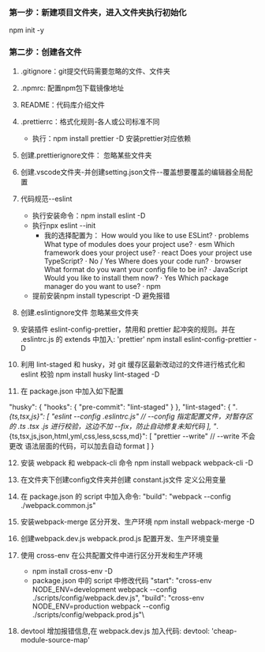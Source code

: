 ### 第一步：新建项目文件夹，进入文件夹执行初始化
npm init -y

### 第二步：创建各文件
1. .gitignore：git提交代码需要忽略的文件、文件夹

2. .npmrc: 配置npm包下载镜像地址

3. README：代码库介绍文件

4. .prettierrc：格式化规则-各人或公司标准不同
    - 执行：npm install prettier -D  安装prettier对应依赖

5. 创建.prettierignore文件： 忽略某些文件夹

6. 创建.vscode文件夹-并创建setting.json文件--覆盖想要覆盖的编辑器全局配置

7. 代码规范--eslint
    - 执行安装命令：npm install eslint -D
    - 执行npx eslint --init
        - 我的选择配置为：
            How would you like to use ESLint? · problems
            What type of modules does your project use? · esm
            Which framework does your project use? · react
            Does your project use TypeScript? · No / Yes
            Where does your code run? · browser
            What format do you want your config file to be in? · JavaScript
            Would you like to install them now? · Yes
            Which package manager do you want to use? · npm
    - 提前安装npm install typescript -D  避免报错

8. 创建.eslintignore文件 忽略某些文件夹

9. 安装插件 eslint-config-prettier，禁用和 prettier 起冲突的规则。并在 .eslintrc.js 的 extends 中加入:  'prettier'
    npm install eslint-config-prettier -D

10. 利用 lint-staged 和 husky，对 git 缓存区最新改动过的文件进行格式化和 eslint 校验
    npm install husky lint-staged -D

11. 在 package.json 中加入如下配置

  "husky": {
   "hooks": {
     "pre-commit": "lint-staged"
   }
 },
 "lint-staged": {
   "*.{ts,tsx,js}": [
     "eslint --config .eslintrc.js" // --config 指定配置文件，对暂存区的 .ts .tsx .js 进行校验，这边不加 --fix，防止自动修复未知代码
   ],
   "*.{ts,tsx,js,json,html,yml,css,less,scss,md}": [
     "prettier --write" // --write 不会更改 语法层面的代码，可以加去自动 format
   ]
 }

12. 安装 webpack 和 webpack-cli 命令
    npm install webpack webpack-cli -D

13. 在文件夹下创建config文件夹并创建 constant.js文件 定义公用变量

14. 在 package.json 的 script 中加入命令:   "build": "webpack --config ./webpack.common.js"

15. 安装webpack-merge 区分开发、生产环境
    npm install webpack-merge -D

16. 创建webpack.dev.js   webpack.prod.js 配置开发、生产环境变量

17. 使用 cross-env 在公共配置文件中进行区分开发和生产环境
    - npm install cross-env -D
    - package.json 中的 script 中修改代码
        "start": "cross-env NODE_ENV=development webpack --config ./scripts/config/webpack.dev.js",
        "build": "cross-env NODE_ENV=production webpack --config ./scripts/config/webpack.prod.js"\

18. devtool 增加报错信息,在 webpack.dev.js 加入代码:  devtool: 'cheap-module-source-map'




